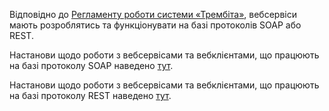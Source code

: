 Відповідно до [Регламенту роботи системи «Трембіта»](https://portal.trembita.gov.ua/media/website-media/Регламент_Трембіта_v4.0.pdf), вебсервіси мають розроблятись та функціонувати на базі протоколів SOAP або REST.

Настанови щодо роботи з вебсервісами та вебклієнтами, що працюють на базі протоколу SOAP наведено [тут](SOAP-services-development-for-Trembita-system.md).

Настанови щодо роботи з вебсервісами та вебклієнтами, що працюють на базі протоколу REST наведено [тут]([REST-services-development-for-Trembita-system.md](https://github.com/nataLee-git/Services-development-for-Trembita-system/blob/ee742b51f352708ae075f3637203346445e85b1e/REST%20services%20development%20for%20Trembita%20system.md)).
